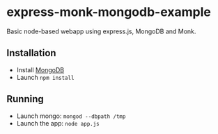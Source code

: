 express-monk-mongodb-example
==============================

Basic node-based webapp using express.js, MongoDB and Monk.

## Installation

* Install [MongoDB](http://www.mongodb.org)
* Launch `npm install`

## Running

* Launch mongo: `mongod --dbpath /tmp`
* Launch the app: `node app.js`